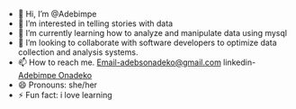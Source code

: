 - 👋 Hi, I’m @Adebimpe
- 👀 I’m interested in telling stories with data
- 🌱 I’m currently learning how to analyze and manipulate data using mysql
- 💞️ I’m looking to collaborate with software developers to optimize data collection and analysis systems.
- 📫 How to reach me. Email-adebsonadeko@gmail.com 
   linkedin- [Adebimpe Onadeko](https://www.linkedin.com/in/adebimpe-onadeko-841aa1310?utm_source=share&utm_campaign=share_via&utm_content=profile&utm_medium=ios_app)
- 😄 Pronouns: she/her 
- ⚡ Fun fact: i love learning 

<!---
Mortorlar/Mortorlar is a ✨ special ✨ repository because its `README.md` (this file) appears on your GitHub profile.
You can click the Preview link to take a look at your changes.
--->
